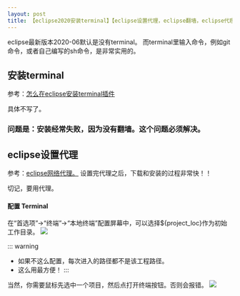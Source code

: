 ```yaml
---
layout: post
title: 【eclipse2020安装terminal】【eclipse设置代理，eclipse翻墙，eclipse代理，eclipse网络代理】
---
```


eclipse最新版本2020-06默认是没有terminal。
而terminal里输入命令，例如git命令，或者自己编写的sh命令，是非常实用的。

## 安装terminal
参考：[怎么在eclipse安装terminal插件](https://jingyan.baidu.com/article/6c67b1d6b769932787bb1e20.html)

具体不写了。


### 问题是：安装经常失败，因为没有翻墙。这个问题必须解决。

## eclipse设置代理
参考：[eclipse网络代理。](https://jingyan.baidu.com/article/c1465413df9f620bfcfc4c8e.html)
设置完代理之后，下载和安装的过程非常快！！


切记，要用代理。

#### 配置 Terminal
在“首选项”->“终端”->“本地终端”配置屏幕中，可以选择${project_loc}作为初始工作目录。
![](/docs/images/2020-10-01-16-15-17.png)

::: warning
 - 如果不这么配置，每次进入的路径都不是该工程路径。
 - 这么用最方便！
:::

当然，你需要鼠标先选中一个项目，然后点打开终端按钮。否则会报错。
![](/docs/images/2020-10-01-16-19-59.png)